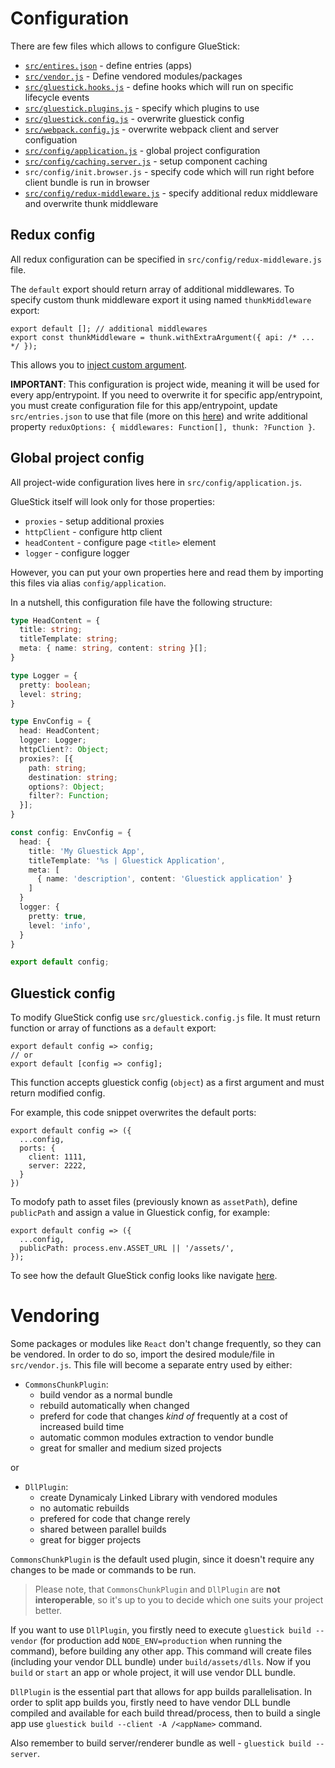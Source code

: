 # Configuration

There are few files which allows to configure GlueStick:
* [`src/entires.json`](./configuration/Apps.md) - define entries (apps)
* [`src/vendor.js`](#vendoring) - Define vendored modules/packages
* [`src/gluestick.hooks.js`](./configuration/CachingAndHooks.md#hooks) - define hooks which will run on specific lifecycle events
* [`src/gluestick.plugins.js`](./configuration/Plugins.md) - specify which plugins to use
* [`src/gluestick.config.js`](#gluestick-config) - overwrite gluestick config
* [`src/webpack.config.js`](./configuration/WebpackConfig.md) - overwrite webpack client and server configuation
* [`src/config/application.js`](#global-project-config) - global project configuration
* [`src/config/caching.server.js`](./configuration/CachingAndHooks.md#caching) - setup component caching
* `src/config/init.browser.js` - specify code which will run right before client bundle is run in browser
* [`src/config/redux-middleware.js`](#redux-config) - specify additional redux middleware and overwrite thunk middleware

## Redux config
All redux configuration can be specified in `src/config/redux-middleware.js` file.

The `default` export should return array of additional middlewares.
To specify custom thunk middleware export it using named `thunkMiddleware` export:
```
export default []; // additional middlewares
export const thunkMiddleware = thunk.withExtraArgument({ api: /* ... */ });
```
This allows you to [inject custom argument](https://github.com/gaearon/redux-thunk#injecting-a-custom-argument).

**IMPORTANT**: This configuration is project wide, meaning it will be used for every app/entrypoint.
If you need to overwrite it for specific app/entrypoint, you must create configuration file for this
app/entrypoint, update `src/entries.json` to use that file (more on this [here](./configuration/Apps.md)) and write additional property `reduxOptions: { middlewares: Function[], thunk: ?Function }`.

## Global project config
All project-wide configuration lives here in `src/config/application.js`.

GlueStick itself will look only for those properties:
* `proxies` - setup additional proxies
* `httpClient` - configure http client
* `headContent` - configure page `<title>` element
* `logger` - configure logger

However, you can put your own properties here and read them by importing this files via alias `config/application`.

In a nutshell, this configuration file have the following structure:
```typescript
type HeadContent = {
  title: string;
  titleTemplate: string;
  meta: { name: string, content: string }[];
}

type Logger = {
  pretty: boolean;
  level: string;
}

type EnvConfig = {
  head: HeadContent;
  logger: Logger;
  httpClient?: Object;
  proxies?: [{
    path: string;
    destination: string;
    options?: Object;
    filter?: Function;
  }];
}

const config: EnvConfig = {
  head: {
    title: 'My Gluestick App',
    titleTemplate: '%s | Gluestick Application',
    meta: [
      { name: 'description', content: 'Gluestick application' }
    ]
  }
  logger: {
    pretty: true,
    level: 'info',
  }
}

export default config;
```


## Gluestick config
To modify GlueStick config use `src/gluestick.config.js` file. It must return function or array of functions
as a `default` export:
```
export default config => config;
// or
export default [config => config];
```
This function accepts gluestick config (`object`) as a first argument and must return modified
config.

For example, this code snippet overwrites the default ports:
```
export default config => ({
  ...config,
  ports: {
    client: 1111,
    server: 2222,
  }
})
```
To modofy path to asset files (previously known as `assetPath`), define `publicPath` and assign a value in Gluestick config, for example:
```
export default config => ({
  ...config,
  publicPath: process.env.ASSET_URL || '/assets/',
});
```

To see how the default GlueStick config looks like navigate [here](https://github.com/TrueCar/gluestick/blob/staging/packages/gluestick/src/config/defaults/glueStickConfig.js).

# Vendoring

Some packages or modules like `React` don't change frequently, so they can be vendored.
In order to do so, import the desired module/file in `src/vendor.js`. This file will become a separate entry
used by either:
* `CommonsChunkPlugin`:
  * build vendor as a normal bundle
  * rebuild automatically when changed
  * preferd for code that changes _kind of_ frequently at a cost of increased build time
  * automatic common modules extraction to vendor bundle
  * great for smaller and medium sized projects

or

* `DllPlugin`:
  * create Dynamicaly Linked Library with vendored modules
  * no automatic rebuilds
  * prefered for code that change rerely
  * shared between parallel builds
  * great for bigger projects

`CommonsChunkPlugin` is the default used plugin, since it doesn't require any changes to be made or commands
to be run.

> Please note, that `CommonsChunkPlugin` and `DllPlugin` are __not interoperable__, so it's up to you to decide
which one suits your project better.

If you want to use `DllPlugin`, you firstly need to execute `gluestick build --vendor` (for production add `NODE_ENV=production` when running the command), before building any other app.
This command will create files (including your vendor DLL bundle) under `build/assets/dlls`. Now if you `build` or `start` an app or whole project, it will use vendor DLL bundle.

`DllPlugin` is the essential part that allows for app builds parallelisation.
In order to split app builds you, firstly need to have vendor DLL bundle compiled and available for each
build thread/process, then to build a single app use `gluestick build --client -A /<appName>` command.

Also remember to build server/renderer bundle as well - `gluestick build --server`.


